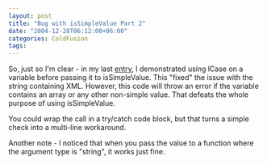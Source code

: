 ```yaml
---
layout: post
title: "Bug with isSimpleValue Part 2"
date: "2004-12-28T06:12:00+06:00"
categories: ColdFusion 
tags: 
---
```


So, just so I'm clear - in my last <a href="http://www.camdenfamily.com/morpheus/blog/index.cfm?mode=entry&entry=19B03FFB-D745-2FFC-3E29FED6BF7816EC">entry</a>, I demonstrated using lCase on a variable before passing it to isSimpleValue. This "fixed" the issue with the string containing XML. However, this code will throw an error if the variable contains an array or any other non-simple value. That defeats the whole purpose of using isSimpleValue. 

You could wrap the call in a try/catch code block, but that turns a simple check into a multi-line workaround. 

Another note - I noticed that when you pass the value to a function where the argument type is "string", it works just fine.